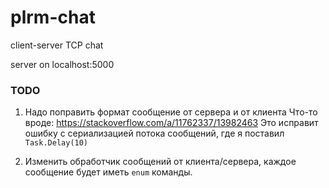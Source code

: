 # plrm-chat
client-server TCP chat

server on localhost:5000

### TODO
1. Надо поправить формат сообщение от сервера и от клиента
Что-то вроде: https://stackoverflow.com/a/11762337/13982463
Это исправит ошибку с сериализацией потока сообщений, где я поставил `Task.Delay(10)`

2. Изменить обработчик сообщений от клиента/сервера, каждое сообщение будет иметь `enum` команды.
